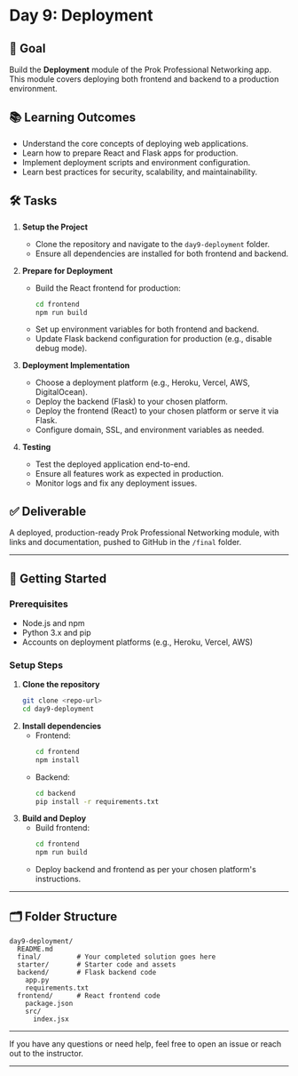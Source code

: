 # Day 9: Deployment

## 🎯 Goal

Build the **Deployment** module of the Prok Professional Networking app. This module covers deploying both frontend and backend to a production environment.

## 📚 Learning Outcomes

- Understand the core concepts of deploying web applications.
- Learn how to prepare React and Flask apps for production.
- Implement deployment scripts and environment configuration.
- Learn best practices for security, scalability, and maintainability.

## 🛠️ Tasks

1. **Setup the Project**

   - Clone the repository and navigate to the `day9-deployment` folder.
   - Ensure all dependencies are installed for both frontend and backend.

2. **Prepare for Deployment**

   - Build the React frontend for production:
     ```bash
     cd frontend
     npm run build
     ```
   - Set up environment variables for both frontend and backend.
   - Update Flask backend configuration for production (e.g., disable debug mode).

3. **Deployment Implementation**

   - Choose a deployment platform (e.g., Heroku, Vercel, AWS, DigitalOcean).
   - Deploy the backend (Flask) to your chosen platform.
   - Deploy the frontend (React) to your chosen platform or serve it via Flask.
   - Configure domain, SSL, and environment variables as needed.

4. **Testing**
   - Test the deployed application end-to-end.
   - Ensure all features work as expected in production.
   - Monitor logs and fix any deployment issues.

## ✅ Deliverable

A deployed, production-ready Prok Professional Networking module, with links and documentation, pushed to GitHub in the `/final` folder.

---

## 🚀 Getting Started

### Prerequisites

- Node.js and npm
- Python 3.x and pip
- Accounts on deployment platforms (e.g., Heroku, Vercel, AWS)

### Setup Steps

1. **Clone the repository**
   ```bash
   git clone <repo-url>
   cd day9-deployment
   ```
2. **Install dependencies**
   - Frontend:
     ```bash
     cd frontend
     npm install
     ```
   - Backend:
     ```bash
     cd backend
     pip install -r requirements.txt
     ```
3. **Build and Deploy**
   - Build frontend:
     ```bash
     cd frontend
     npm run build
     ```
   - Deploy backend and frontend as per your chosen platform's instructions.

---

## 🗂️ Folder Structure

```
day9-deployment/
  README.md
  final/         # Your completed solution goes here
  starter/       # Starter code and assets
  backend/       # Flask backend code
    app.py
    requirements.txt
  frontend/      # React frontend code
    package.json
    src/
      index.jsx
```

---

If you have any questions or need help, feel free to open an issue or reach out to the instructor.

---
